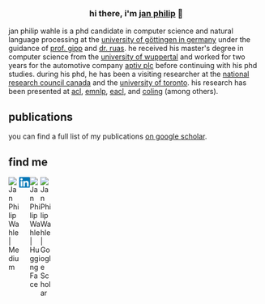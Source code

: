 <br/>
<h3 align="center">
hi there, i'm <a href="https://www.jpwahle.com/" target="_blank" rel="noreferrer">jan philip</a> 👋
</h3>

jan philip wahle is a phd candidate in computer science and
natural language processing at the
<a href="https://www.uni-goettingen.de/en/1.html">university of göttingen in germany</a>
under the guidance of
<a href="https://gipplab.org">prof. gipp</a> and
<a href="https://terryruas.com">dr. ruas</a>. he received
his master's degree in computer science from the
<a href="https://www.uni-wuppertal.de/">university of wuppertal</a>
and worked for two years for the automotive company
<a href="https://www.aptiv.com">aptiv plc</a> before
continuing with his phd studies. during his phd, he has been
a visiting researcher at the
<a href="https://nrc.canada.ca/en">national research council canada</a>
and the
<a href="https://www.utoronto.ca/">university of toronto</a>. his research has been presented at
<a href="https://aclanthology.org/2023.acl-long.734/">acl</a>,
<a href="https://aclanthology.org/2022.emnlp-main.62/">emnlp</a>,
<a href="https://aclanthology.org/2024.eacl-long.180/">eacl</a>, and
<a href="https://aclanthology.org/2024.lrec-main.952/">coling</a>
(among others).
## publications

you can find a full list of my publications [on google scholar](https://scholar.google.com/citations?user=MI0C9mAAAAAJ).

## find me

<a href="https://twitter.com/jpwahle"><img align="left" src="https://upload.wikimedia.org/wikipedia/commons/c/ce/X_logo_2023.svg" alt="Jan Philip Wahle | Medium" width="21px"/></a>
<a href="https://www.linkedin.com/in/jan-philip-wahle/"><img align="left" src="https://raw.githubusercontent.com/jpwahle/jpwahle/main/images/linkedin.svg" alt="Jan Philip Wahle | LinkedIn" width="21px"/></a>
<a href="https://huggingface.co/jpwahle"><img align="left" src="https://huggingface.co/datasets/huggingface/brand-assets/resolve/main/hf-logo.svg" alt="Jan Philip Wahle | HuggingFace" width="21px"/></a>
<a href="https://scholar.google.com/citations?user=MI0C9mAAAAAJ"><img align="left" src="https://static-00.iconduck.com/assets.00/google-scholar-icon-914x1024-lt8gwjty.png" alt="Jan Philip Wahle | Google Scholar" width="21px"/></a>
<br/>
